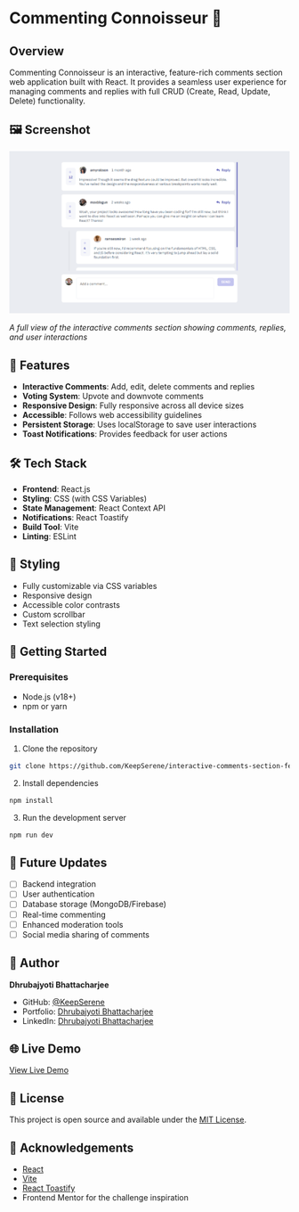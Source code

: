 # Commenting Connoisseur 💬

## Overview

Commenting Connoisseur is an interactive, feature-rich comments section web application built with React. It provides a seamless user experience for managing comments and replies with full CRUD (Create, Read, Update, Delete) functionality.

## 🖼️ Screenshot

![Commenting Connoisseur Application Screenshot](./public/commenting-connoisseur.png)

_A full view of the interactive comments section showing comments, replies, and user interactions_

## 🌟 Features

- **Interactive Comments**: Add, edit, delete comments and replies
- **Voting System**: Upvote and downvote comments
- **Responsive Design**: Fully responsive across all device sizes
- **Accessible**: Follows web accessibility guidelines
- **Persistent Storage**: Uses localStorage to save user interactions
- **Toast Notifications**: Provides feedback for user actions

## 🛠 Tech Stack

- **Frontend**: React.js
- **Styling**: CSS (with CSS Variables)
- **State Management**: React Context API
- **Notifications**: React Toastify
- **Build Tool**: Vite
- **Linting**: ESLint

## 🎨 Styling

- Fully customizable via CSS variables
- Responsive design
- Accessible color contrasts
- Custom scrollbar
- Text selection styling

## 🚀 Getting Started

### Prerequisites

- Node.js (v18+)
- npm or yarn

### Installation

1. Clone the repository

```bash
git clone https://github.com/KeepSerene/interactive-comments-section-fem.git
```

2. Install dependencies

```bash
npm install
```

3. Run the development server

```bash
npm run dev
```

## 🔮 Future Updates

- [ ] Backend integration
- [ ] User authentication
- [ ] Database storage (MongoDB/Firebase)
- [ ] Real-time commenting
- [ ] Enhanced moderation tools
- [ ] Social media sharing of comments

## 👤 Author

**Dhrubajyoti Bhattacharjee**

- GitHub: [@KeepSerene](https://github.com/KeepSerene)
- Portfolio: [Dhrubajyoti Bhattacharjee](https://math-to-dev.vercel.app/)
- LinkedIn: [Dhrubajyoti Bhattacharjee](https://linkedin.com/in/yourusername)

## 🌐 Live Demo

[View Live Demo](https://commenting-connoisseur.vercel.app/)

## 📄 License

This project is open source and available under the [MIT License](LICENSE).

## 🙏 Acknowledgements

- [React](https://reactjs.org/)
- [Vite](https://vitejs.dev/)
- [React Toastify](https://fkhadra.github.io/react-toastify/)
- Frontend Mentor for the challenge inspiration
